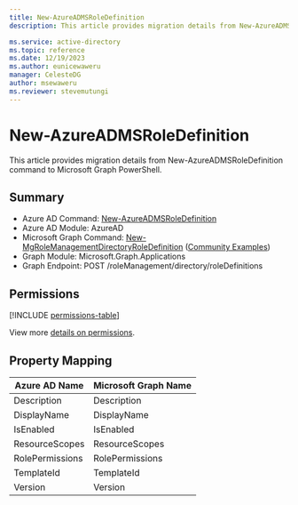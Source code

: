 ```yaml
---
title: New-AzureADMSRoleDefinition
description: This article provides migration details from New-AzureADMSRoleDefinition command to Microsoft Graph PowerShell.

ms.service: active-directory
ms.topic: reference
ms.date: 12/19/2023
ms.author: eunicewaweru
manager: CelesteDG
author: msewaweru
ms.reviewer: stevemutungi
---
```


# New-AzureADMSRoleDefinition

This article provides migration details from New-AzureADMSRoleDefinition command to Microsoft Graph PowerShell.

## Summary

+ Azure AD Command: [New-AzureADMSRoleDefinition](/powershell/module/azuread/new-azureadmsroledefinition)
+ Azure AD Module: AzureAD
+ Microsoft Graph Command: [New-MgRoleManagementDirectoryRoleDefinition](/powershell/module/microsoft.graph.identity.governance/new-mgrolemanagementdirectoryroledefinition) ([Community Examples](https://github.com/orgs/msgraph/discussions?discussions_q=New-MgRoleManagementDirectoryRoleDefinition))
+ Graph Module: Microsoft.Graph.Applications
+ Graph Endpoint: POST /roleManagement/directory/roleDefinitions

## Permissions

[!INCLUDE [permissions-table](~/graphref/api-reference/v1.0/includes/permissions/rbacapplication-post-roledefinitions-permissions.md)]

View more [details on permissions](/graph/api/rbacapplication-post-roledefinitions#permissions).

## Property Mapping

|Azure AD Name|Microsoft Graph Name|
|---|---|
|Description|Description|
|DisplayName|DisplayName|
|IsEnabled|IsEnabled|
|ResourceScopes|ResourceScopes|
|RolePermissions|RolePermissions|
|TemplateId|TemplateId|
|Version|Version|